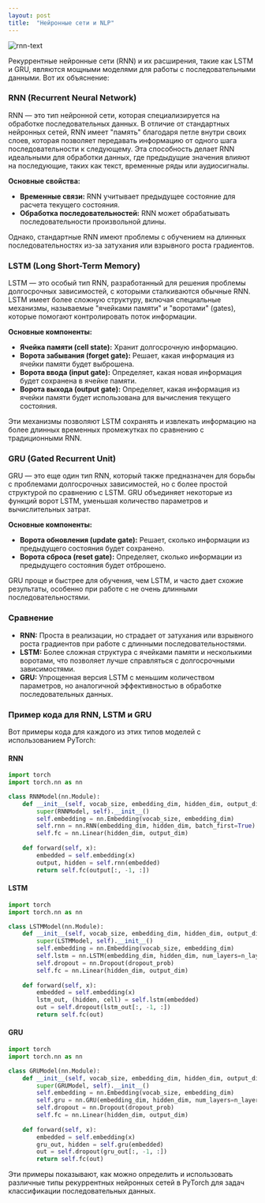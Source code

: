 ```yaml
---
layout: post
title:  "Нейронные сети и NLP"
---
```



![rnn-text](https://github.com/user-attachments/assets/f3409624-e5e2-44e3-bf4c-7c27cbf51a4f)


Рекуррентные нейронные сети (RNN) и их расширения, такие как LSTM и GRU, являются мощными моделями для работы с последовательными данными. Вот их объяснение:

### RNN (Recurrent Neural Network)

RNN — это тип нейронной сети, которая специализируется на обработке последовательных данных. В отличие от стандартных нейронных сетей, RNN имеет "память" благодаря петле внутри своих слоев, которая позволяет передавать информацию от одного шага последовательности к следующему. Эта способность делает RNN идеальными для обработки данных, где предыдущие значения влияют на последующие, таких как текст, временные ряды или аудиосигналы.

**Основные свойства:**
- **Временные связи:** RNN учитывает предыдущее состояние для расчета текущего состояния.
- **Обработка последовательностей:** RNN может обрабатывать последовательности произвольной длины.

Однако, стандартные RNN имеют проблемы с обучением на длинных последовательностях из-за затухания или взрывного роста градиентов.

### LSTM (Long Short-Term Memory)

LSTM — это особый тип RNN, разработанный для решения проблемы долгосрочных зависимостей, с которыми сталкиваются обычные RNN. LSTM имеет более сложную структуру, включая специальные механизмы, называемые "ячейками памяти" и "воротами" (gates), которые помогают контролировать поток информации.

**Основные компоненты:**
- **Ячейка памяти (cell state):** Хранит долгосрочную информацию.
- **Ворота забывания (forget gate):** Решает, какая информация из ячейки памяти будет выброшена.
- **Ворота ввода (input gate):** Определяет, какая новая информация будет сохранена в ячейке памяти.
- **Ворота выхода (output gate):** Определяет, какая информация из ячейки памяти будет использована для вычисления текущего состояния.

Эти механизмы позволяют LSTM сохранять и извлекать информацию на более длинных временных промежутках по сравнению с традиционными RNN.

### GRU (Gated Recurrent Unit)

GRU — это еще один тип RNN, который также предназначен для борьбы с проблемами долгосрочных зависимостей, но с более простой структурой по сравнению с LSTM. GRU объединяет некоторые из функций ворот LSTM, уменьшая количество параметров и вычислительных затрат.

**Основные компоненты:**
- **Ворота обновления (update gate):** Решает, сколько информации из предыдущего состояния будет сохранено.
- **Ворота сброса (reset gate):** Определяет, сколько информации из предыдущего состояния будет отброшено.

GRU проще и быстрее для обучения, чем LSTM, и часто дает схожие результаты, особенно при работе с не очень длинными последовательностями.

### Сравнение

- **RNN:** Проста в реализации, но страдает от затухания или взрывного роста градиентов при работе с длинными последовательностями.
- **LSTM:** Более сложная структура с ячейками памяти и несколькими воротами, что позволяет лучше справляться с долгосрочными зависимостями.
- **GRU:** Упрощенная версия LSTM с меньшим количеством параметров, но аналогичной эффективностью в обработке последовательных данных.

### Пример кода для RNN, LSTM и GRU

Вот примеры кода для каждого из этих типов моделей с использованием PyTorch:

#### RNN
```python
import torch
import torch.nn as nn

class RNNModel(nn.Module):
    def __init__(self, vocab_size, embedding_dim, hidden_dim, output_dim):
        super(RNNModel, self).__init__()
        self.embedding = nn.Embedding(vocab_size, embedding_dim)
        self.rnn = nn.RNN(embedding_dim, hidden_dim, batch_first=True)
        self.fc = nn.Linear(hidden_dim, output_dim)
    
    def forward(self, x):
        embedded = self.embedding(x)
        output, hidden = self.rnn(embedded)
        return self.fc(output[:, -1, :])
```

#### LSTM
```python
import torch
import torch.nn as nn

class LSTMModel(nn.Module):
    def __init__(self, vocab_size, embedding_dim, hidden_dim, output_dim, n_layers, dropout_prob):
        super(LSTMModel, self).__init__()
        self.embedding = nn.Embedding(vocab_size, embedding_dim)
        self.lstm = nn.LSTM(embedding_dim, hidden_dim, num_layers=n_layers, batch_first=True, dropout=dropout_prob)
        self.dropout = nn.Dropout(dropout_prob)
        self.fc = nn.Linear(hidden_dim, output_dim)
    
    def forward(self, x):
        embedded = self.embedding(x)
        lstm_out, (hidden, cell) = self.lstm(embedded)
        out = self.dropout(lstm_out[:, -1, :])
        return self.fc(out)
```

#### GRU
```python
import torch
import torch.nn as nn

class GRUModel(nn.Module):
    def __init__(self, vocab_size, embedding_dim, hidden_dim, output_dim, n_layers, dropout_prob):
        super(GRUModel, self).__init__()
        self.embedding = nn.Embedding(vocab_size, embedding_dim)
        self.gru = nn.GRU(embedding_dim, hidden_dim, num_layers=n_layers, batch_first=True, dropout=dropout_prob)
        self.dropout = nn.Dropout(dropout_prob)
        self.fc = nn.Linear(hidden_dim, output_dim)
    
    def forward(self, x):
        embedded = self.embedding(x)
        gru_out, hidden = self.gru(embedded)
        out = self.dropout(gru_out[:, -1, :])
        return self.fc(out)
```

Эти примеры показывают, как можно определить и использовать различные типы рекуррентных нейронных сетей в PyTorch для задач классификации последовательных данных.

